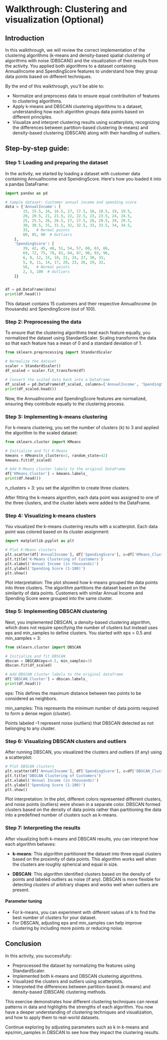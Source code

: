 # Walkthrough: Clustering and visualization (Optional)

## Introduction

In this walkthrough, we will review the correct implementation of the clustering algorithms (k-means and density-based spatial clustering of algorithms with noise (DBSCAN)) and the visualization of their results from the activity. You applied both algorithms to a dataset containing AnnualIncome and SpendingScore features to understand how they group data points based on different techniques.

By the end of this walkthrough, you'll be able to:

- Normalize and preprocess data to ensure equal contribution of features to clustering algorithms.
- Apply k-means and DBSCAN clustering algorithms to a dataset, understanding how each algorithm groups data points based on different principles.
- Visualize and interpret clustering results using scatterplots, recognizing the differences between partition-based clustering (k-means) and density-based clustering (DBSCAN) along with their handling of outliers.

## Step-by-step guide:

### Step 1: Loading and preparing the dataset

In the activity, we started by loading a dataset with customer data containing AnnualIncome and SpendingScore. Here's how you loaded it into a pandas DataFrame:

```python
import pandas as pd

# Sample dataset: Customer annual income and spending score
data = {'AnnualIncome': [
        15, 15.5, 16, 16.5, 17, 17.5, 18, 18.5, 19, 19.5, 
        20, 20.5, 21, 21.5, 22, 22.5, 23, 23.5, 24, 24.5, 
        25, 25.5, 26, 26.5, 27, 27.5, 28, 28.5, 29, 29.5, 
        30, 30.5, 31, 31.5, 32, 32.5, 33, 33.5, 34, 34.5, 
        35,   # Normal points
        80, 85, 90  # Outliers
    ],
    'SpendingScore': [
        39, 42, 45, 48, 51, 54, 57, 60, 63, 66,
        69, 72, 75, 78, 81, 84, 87, 90, 93, 96,
        6, 9, 12, 15, 18, 21, 24, 27, 30, 33,
        5, 8, 11, 14, 17, 20, 23, 26, 29, 32,
        56,   # Normal points
        2, 3, 100  # Outliers
    ]}


df = pd.DataFrame(data)
print(df.head())
```

This dataset contains 15 customers and their respective AnnualIncome (in thousands) and SpendingScore (out of 100).

### Step 2: Preprocessing the data

To ensure that the clustering algorithms treat each feature equally, you normalized the dataset using StandardScaler. Scaling transforms the data so that each feature has a mean of 0 and a standard deviation of 1.

```python
from sklearn.preprocessing import StandardScaler

# Normalize the dataset
scaler = StandardScaler()
df_scaled = scaler.fit_transform(df)

# Convert the scaled data back into a DataFrame
df_scaled = pd.DataFrame(df_scaled, columns=['AnnualIncome', 'SpendingScore'])
print(df_scaled.head())
```

Now, the AnnualIncome and SpendingScore features are normalized, ensuring they contribute equally to the clustering process.

### Step 3: Implementing k-means clustering

For k-means clustering, you set the number of clusters (k) to 3 and applied the algorithm to the scaled dataset:

```python
from sklearn.cluster import KMeans

# Initialize and fit K-Means
kmeans = KMeans(n_clusters=3, random_state=42)
kmeans.fit(df_scaled)

# Add K-Means cluster labels to the original DataFrame
df['KMeans_Cluster'] = kmeans.labels_
print(df.head())
```

n_clusters = 3: you set the algorithm to create three clusters.

After fitting the k-means algorithm, each data point was assigned to one of the three clusters, and the cluster labels were added to the DataFrame.

### Step 4: Visualizing k-means clusters

You visualized the k-means clustering results with a scatterplot. Each data point was colored based on its cluster assignment:

```python
import matplotlib.pyplot as plt

# Plot K-Means clusters
plt.scatter(df['AnnualIncome'], df['SpendingScore'], c=df['KMeans_Cluster'], cmap='viridis')
plt.title('K-Means Clustering of Customers')
plt.xlabel('Annual Income (in thousands)')
plt.ylabel('Spending Score (1-100)')
plt.show()
```

Plot interpretation: The plot showed how k-means grouped the data points into three clusters. The algorithm partitions the dataset based on the similarity of data points. Customers with similar Annual Income and Spending Score were grouped into the same cluster.

### Step 5: Implementing DBSCAN clustering

Next, you implemented DBSCAN, a density-based clustering algorithm, which does not require specifying the number of clusters but instead uses eps and min_samples to define clusters. You started with eps = 0.5 and min_samples = 3:

```python
from sklearn.cluster import DBSCAN

# Initialize and fit DBSCAN
dbscan = DBSCAN(eps=0.5, min_samples=3)
dbscan.fit(df_scaled)

# Add DBSCAN cluster labels to the original dataframe
df['DBSCAN_Cluster'] = dbscan.labels_
print(df.head())
```

eps: This defines the maximum distance between two points to be considered as neighbors.

min_samples: This represents the minimum number of data points required to form a dense region (cluster).

Points labeled –1 represent noise (outliers) that DBSCAN detected as not belonging to any cluster.

### Step 6: Visualizing DBSCAN clusters and outliers

After running DBSCAN, you visualized the clusters and outliers (if any) using a scatterplot:

```python
# Plot DBSCAN clusters
plt.scatter(df['AnnualIncome'], df['SpendingScore'], c=df['DBSCAN_Cluster'], cmap='rainbow')
plt.title('DBSCAN Clustering of Customers')
plt.xlabel('Annual Income (in thousands)')
plt.ylabel('Spending Score (1-100)')
plt.show()
```

Plot interpretation: In the plot, different colors represented different clusters, and noise points (outliers) were shown in a separate color. DBSCAN formed clusters based on the density of data points rather than partitioning the data into a predefined number of clusters such as k-means.

### Step 7: Interpreting the results

After visualizing both k-means and DBSCAN results, you can interpret how each algorithm behaves:

- **k-means**: This algorithm partitioned the dataset into three equal clusters based on the proximity of data points. This algorithm works well when the clusters are roughly spherical and equal in size.

- **DBSCAN**: This algorithm identified clusters based on the density of points and labeled outliers as noise (if any). DBSCAN is more flexible for detecting clusters of arbitrary shapes and works well when outliers are present.

#### Parameter tuning

- For k-means, you can experiment with different values of k to find the best number of clusters for your dataset.
- For DBSCAN, adjusting eps and min_samples can help improve clustering by including more points or reducing noise.

## Conclusion

In this activity, you successfully:

- Preprocessed the dataset by normalizing the features using StandardScaler.
- Implemented both k-means and DBSCAN clustering algorithms.
- Visualized the clusters and outliers using scatterplots.
- Interpreted the differences between partition-based (k-means) and density-based (DBSCAN) clustering methods.

This exercise demonstrates how different clustering techniques can reveal patterns in data and highlights the strengths of each algorithm. You now have a deeper understanding of clustering techniques and visualization, and how to apply them to real-world datasets. 

Continue exploring by adjusting parameters such as k in k-means and eps/min_samples in DBSCAN to see how they impact the clustering results.